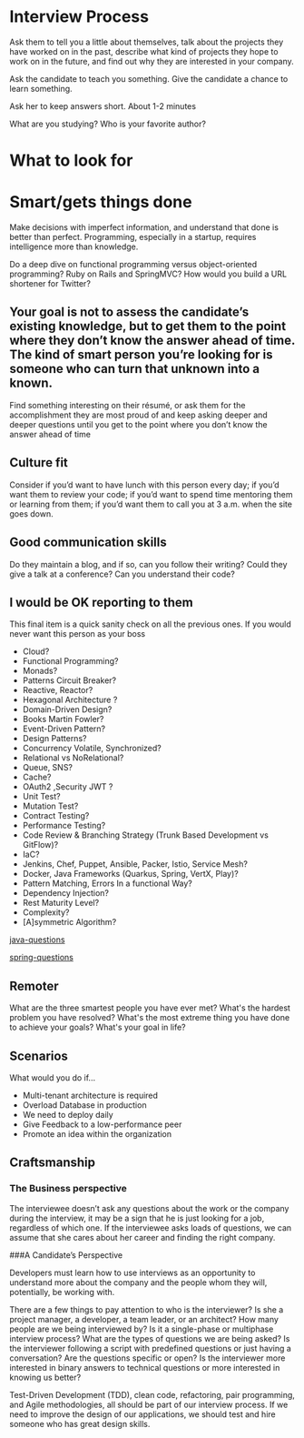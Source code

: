 # Interview Process
Ask them to tell you a little about themselves, talk about the projects they have worked on in the past, describe what kind of projects they hope to work on in the future, and find out why they are interested in your company.

Ask the candidate to teach you something.
Give the candidate a chance to learn something.

Ask her to keep answers short. About 1-2 minutes 

What are you studying?
Who is your favorite author?

# What to look for
# Smart/gets things done
Make decisions with imperfect information, and understand that done is better than perfect.
Programming, especially in a startup, requires intelligence more than knowledge.

Do a deep dive on functional programming versus object-oriented programming?
Ruby on Rails and SpringMVC?
How would you build a URL shortener for Twitter?

## Your goal is not to assess the candidate’s existing knowledge, but to get them to the point where they don’t know the answer ahead of time. The kind of smart person you’re looking for is someone who can turn that unknown into a known.

Find something interesting on their résumé, or ask them for the accomplishment they are most proud of and keep asking deeper and deeper questions until you get to the point where you don’t know the answer ahead of time

## Culture fit

Consider if you’d want to have lunch with this person every day; if you’d want them to review your code; if you’d want to spend time mentoring them or learning from them; if you’d want them to call you at 3 a.m. when the site goes down.

## Good communication skills

Do they maintain a blog, and if so, can you follow their writing? Could they give a talk at a conference? Can you understand their code?

## I would be OK reporting to them
This final item is a quick sanity check on all the previous ones. If you would never want this person as your boss

- Cloud?
- Functional Programming?
- Monads?
- Patterns Circuit Breaker?
- Reactive, Reactor?
- Hexagonal Architecture ?
- Domain-Driven Design?
- Books Martin Fowler?
- Event-Driven Pattern?
- Design Patterns? 
- Concurrency Volatile, Synchronized?
- Relational vs NoRelational?
- Queue, SNS?
- Cache?
- OAuth2 ,Security JWT ?
- Unit Test?
- Mutation Test? 
- Contract Testing?
- Performance Testing?
- Code Review & Branching Strategy (Trunk Based Development vs GitFlow)?
- IaC?
- Jenkins, Chef, Puppet, Ansible, Packer, Istio, Service Mesh?
- Docker, Java Frameworks (Quarkus, Spring, VertX, Play)? 
- Pattern Matching, Errors In a functional Way?
- Dependency Injection?
- Rest Maturity Level?
- Complexity?
- [A]symmetric Algorithm?

[java-questions](https://github.com/in28minutes/JavaInterviewQuestionsAndAnswers)

[spring-questions](https://github.com/in28minutes/spring-interview-guide)


## Remoter
What are the three smartest people you have ever met?
What's the hardest problem you have resolved?
What's the most extreme thing you have done to achieve your goals?
What's your goal in life?

## Scenarios
What would you do if... 
- Multi-tenant architecture is required 
- Overload Database in production 
- We need to deploy daily 
- Give Feedback to a low-performance peer
- Promote an idea within the organization 

## Craftsmanship

### The Business perspective

The interviewee doesn’t ask any questions about the work or the company during the interview, it may be a sign that he is just looking for a job, regardless of which one. If the interviewee asks loads of questions, we can assume that she cares about her career and finding the right company. 

###A Candidate’s Perspective

Developers must learn how to use interviews as an opportunity to understand more about the company and the people whom they will, potentially, be working with.

There are a few things to pay attention to who is the interviewer? Is she a project manager, a developer, a team leader, or an architect? How many people are we being interviewed by? Is it a single-phase or multiphase interview process? What are the types of questions we are being asked? Is the interviewer following a script with predefined questions or just having a conversation? Are the questions specific or open? Is the interviewer more interested in binary answers to technical questions or more interested in knowing us better?

Test-Driven Development (TDD), clean code, refactoring, pair programming, and Agile methodologies, all should be part of our interview process. If we need to improve the design of our applications, we should test and hire someone who has great design skills.

